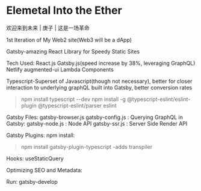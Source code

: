 # Elemetal Into the Ether
 欢迎来到未来 | 庚子 |  这是一场革命

1st Iteration of My Web2 site(Web3 will be a dApp)

Gatsby-amazing React Library for Speedy Static Sites

Tech Used:
React.js
Gatsby.js(speed increase by 38%, leveraging GraphQL)
Netlify
augmented-ui
Lambda Components

Typescript-Superset of Javascript(though not necessary), better for closer interaction to underlying graphQL built into Gatsby, better conversion rates
> npm install typescript --dev
> npm install -g @typescript-eslint/eslint-plugin @typescript-eslint/parser eslint

Gatsby Files:
gatsby-browser.js
gatsby-config.js : Querying GraphQL in Gatsby:
gatsby-node.js : Node API
gatsby-ssr.js : Server Side Render API


Gatsby Plugins: 
npm install:
> npm install gatsby-plugin-typescript 
  -adds transpiler
>
Hooks: 
useStaticQuery


Optimizing SEO and Metadata:



Run: 
gatsby-develop



